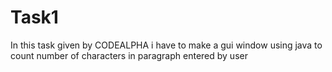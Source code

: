 # Task1
In this task given by CODEALPHA i have to make a gui window using java to count number of characters in paragraph entered by user
